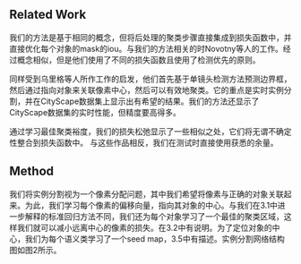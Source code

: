 ## Related Work

​	我们的方法是基于相同的概念，但将后处理的聚类步骤直接集成到损失函数中，并直接优化每个对象的mask的iou。与我们的方法相关的时Novotny等人的工作。经过概念相似，但是他们使用了不同的损失函数且使用了检测优先的原则。

​	同样受到乌里格等人所作工作的启发，他们首先基于单镜头检测方法预测边界框，然后通过指向对象来关联像素中心，然后可以有效地聚类。它的重点是实时实例分割，并在CityScape数据集上显示出有希望的结果。我们的方法还显示了CityScape数据集的实时性能，但精度要高得多。

​	通过学习最佳聚类裕度，我们的损失松弛显示了一些相似之处，它们将无谓不确定性整合到损失函数中。 与这些作品相反，我们在测试时直接使用获悉的余量。

## Method

​	我们将实例分割视为一个像素分配问题，其中我们希望将像素与正确的对象关联起来。为此，我们学习每个像素的偏移向量，指向其对象的中心。与我们在3.1中进一步解释的标准回归方法不同，我们还为每个对象学习了一个最佳的聚类区域，这样我们就可以减小远离中心的像素的损失。在3.2中有说明。为了定位对象的中心，我们为每个语义类学习了一个seed map，3.5中有描述。实例分割网络结构图如图2所示。

